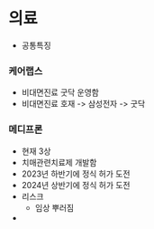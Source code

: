 # 의료

- 공통특징

### 케어랩스

- 비대면진료 굿닥 운영함
- 비대면진료 호재 -> 삼성전자 -> 굿닥



### 메디프론

- 현재 3상 
- 치매관련치료제 개발함
- 2023년 하반기에 정식 허가 도전
- 2024년 상반기에 정식 허가 도전
- 리스크
  - 임상 뿌러짐
- 


